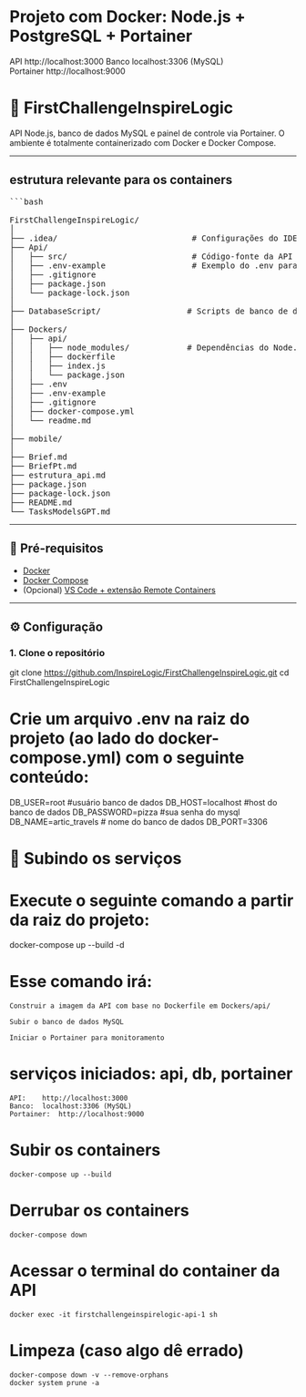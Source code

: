 # Projeto com Docker: Node.js + PostgreSQL + Portainer



API	http://localhost:3000
Banco	localhost:3306 (MySQL)	
Portainer	http://localhost:9000	

# 🚀 FirstChallengeInspireLogic

API Node.js, banco de dados MySQL e painel de controle via Portainer. O ambiente é totalmente containerizado com Docker e Docker Compose.

---


## estrutura relevante para os containers

<pre>```bash

FirstChallengeInspireLogic/
│
├── .idea/                            # Configurações do IDE (geralmente WebStorm ou PhpStorm)
├── Api/
│   ├── src/                          # Código-fonte da API
│   ├── .env-example                  # Exemplo do .env para referência
│   ├── .gitignore                   
│   ├── package.json
│   └── package-lock.json
│
├── DatabaseScript/                  # Scripts de banco de dados 
│
├── Dockers/
│   ├── api/
│   │   ├── node_modules/            # Dependências do Node.js
│   │   ├── dockerfile
│   │   ├── index.js                
│   │   └── package.json
│   ├── .env                         
│   ├── .env-example
│   ├── .gitignore                   
│   ├── docker-compose.yml
│   └── readme.md
│
├── mobile/                          
│
├── Brief.md
├── BriefPt.md
├── estrutura_api.md
├── package.json
├── package-lock.json
├── README.md
└── TasksModelsGPT.md</pre>


---

## 🧪 Pré-requisitos

- [Docker](https://docs.docker.com/get-docker/)
- [Docker Compose](https://docs.docker.com/compose/install/)
- (Opcional) [VS Code + extensão Remote Containers](https://marketplace.visualstudio.com/items?itemName=ms-vscode-remote.remote-containers)

---

## ⚙️ Configuração

### 1. Clone o repositório


git clone https://github.com/InspireLogic/FirstChallengeInspireLogic.git
cd FirstChallengeInspireLogic


# Crie um arquivo .env na raiz do projeto (ao lado do docker-compose.yml) com o seguinte conteúdo:

DB_USER=root #usuário banco de dados
DB_HOST=localhost #host do banco de dados
DB_PASSWORD=pizza #sua senha do mysql
DB_NAME=artic_travels # nome do banco de dados
DB_PORT=3306

# 🐳 Subindo os serviços

# Execute o seguinte comando a partir da raiz do projeto:


docker-compose up --build -d


# Esse comando irá:

    Construir a imagem da API com base no Dockerfile em Dockers/api/

    Subir o banco de dados MySQL

    Iniciar o Portainer para monitoramento

# serviços iniciados: api, db, portainer

    API:	http://localhost:3000	
    Banco:	localhost:3306 (MySQL)	
    Portainer:	http://localhost:9000	

# Subir os containers

    docker-compose up --build

# Derrubar os containers

    docker-compose down

# Acessar o terminal do container da API

    docker exec -it firstchallengeinspirelogic-api-1 sh

# Limpeza (caso algo dê errado)

    docker-compose down -v --remove-orphans
    docker system prune -a